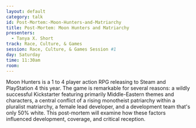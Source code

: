 ```yaml
---
layout: default
category: talk
id: Post-Mortem:-Moon-Hunters-and-Matriarchy
title: Post-Mortem: Moon Hunters and Matriarchy
presenters:
  - Tanya X. Short
track: Race, Culture, & Games
session: Race, Culture, & Games Session #1
day: Saturday
time: 11:30am
room: 
---
```

Moon Hunters is a 1 to 4 player action RPG releasing to Steam and PlayStation 4 this year. The game is remarkable for several reasons: a wildly successful Kickstarter featuring primarily Middle-Eastern themes and characters, a central conflict of a rising monotheist patriarchy within a pluralist matriarchy, a female lead developer, and a development team that's only 50% white. This post-mortem will examine how these factors influenced development, coverage, and critical reception.
